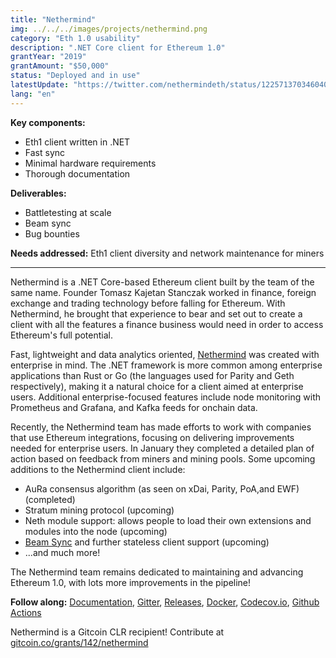 ```yaml
---
title: "Nethermind"
img: ../../../images/projects/nethermind.png
category: "Eth 1.0 usability"
description: ".NET Core client for Ethereum 1.0"
grantYear: "2019"
grantAmount: "$50,000"
status: "Deployed and in use"
latestUpdate: "https://twitter.com/nethermindeth/status/1225713703460405248"
lang: "en"
---
```


**Key components:**

- Eth1 client written in .NET
- Fast sync
- Minimal hardware requirements
- Thorough documentation

**Deliverables:**

- Battletesting at scale
- Beam sync
- Bug bounties

**Needs addressed:** Eth1 client diversity and network maintenance for miners

---

Nethermind is a .NET Core-based Ethereum client built by the team of the same name. Founder Tomasz Kajetan Stanczak worked in finance, foreign exchange and trading technology before falling for Ethereum. With Nethermind, he brought that experience to bear and set out to create a client with all the features a finance business would need in order to access Ethereum's full potential.

Fast, lightweight and data analytics oriented, [Nethermind](https://nethermind.io) was created with enterprise in mind. The .NET framework is more common among enterprise applications than Rust or Go (the languages used for Parity and Geth respectively), making it a natural choice for a client aimed at enterprise users. Additional enterprise-focused features include node monitoring with Prometheus and Grafana, and Kafka feeds for onchain data.

Recently, the Nethermind team has made efforts to work with companies that use Ethereum integrations, focusing on delivering improvements needed for enterprise users. In January they completed a detailed plan of action based on feedback from miners and mining pools. Some upcoming additions to the Nethermind client include:

- AuRa consensus algorithm (as seen on xDai, Parity, PoA,and EWF) (completed)
- Stratum mining protocol (upcoming)
- Neth module support: allows people to load their own extensions and modules into the node (upcoming)
- [Beam Sync](https://medium.com/@jason.carver/intro-to-beam-sync-a0fd168be14a) and further stateless client support (upcoming)
- ...and much more!

The Nethermind team remains dedicated to maintaining and advancing Ethereum 1.0, with lots more improvements in the pipeline!

**Follow along:** [Documentation](https://nethermind.readthedocs.io), [Gitter](https://gitter.im/nethermindeth/nethermind), [Releases](https://github.com/NethermindEth/nethermind/releases), [Docker](https://hub.docker.com/r/nethermind/nethermind), [Codecov.io](https://codecov.io/gh/NethermindEth/nethermind), [Github Actions](https://github.com/NethermindEth/nethermind/actions)

Nethermind is a Gitcoin CLR recipient! Contribute at [gitcoin.co/grants/142/nethermind](https://gitcoin.co/grants/142/nethermind)
